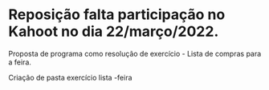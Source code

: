 <h1> Reposição falta participação no Kahoot no dia 22/março/2022. </h1>

<p> Proposta de programa como resolução de exercício - Lista de compras para a feira. </p>Criação de pasta exercício lista -feira
